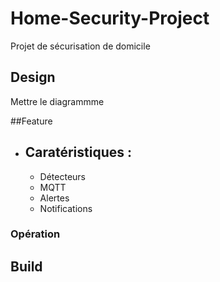 # Home-Security-Project

Projet de sécurisation de domicile
## Design

Mettre le diagrammme

##Feature

- Caratéristiques :
  - 
  - Détecteurs
  - MQTT
  - Alertes
  - Notifications

### Opération


## Build

